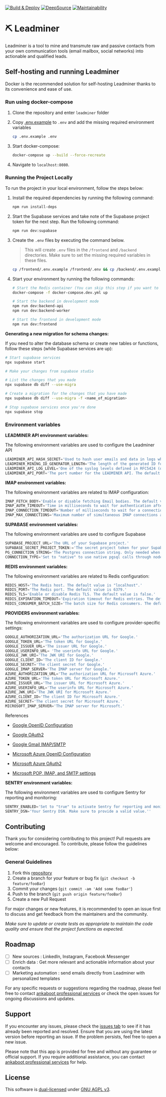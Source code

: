 [![Build & Deploy](https://github.com/ankaboot-source/leadminer/actions/workflows/Deploy-demo.yml/badge.svg)](https://github.com/ankaboot-source/leadminer/actions/workflows/Deploy-demo.yml) [![DeepSource](https://deepsource.io/gh/ankaboot-source/leadminer.svg/?label=active+issues&show_trend=true&token=M4B7pZCjFk2wl_EJpgQ9f-le)](https://deepsource.io/gh/ankaboot-source/leadminer/?ref=repository-badge) </a>[![Maintainability](https://api.codeclimate.com/v1/badges/42e68c56bc3ce2b1f59b/maintainability)](https://codeclimate.com/repos/63f7174b3d043100a803ee03/maintainability)

# ⛏ Leadminer

Leadminer is a tool to mine and transmute raw and passive contacts from your own communication tools (email mailbox, social networks) into actionable and qualified leads.

## Self-hosting and running Leadminer

Docker is the recommended solution for self-hosting Leadminer thanks to its convenience and ease of use.

### Run using docker-compose

1. Clone the repository and enter `leadminer` folder

1. Copy [.env.example](/.env.example) to `.env` and add the missing required environment variables

   ```sh
   cp .env.example .env
   ```

3. Start docker-compose:

   ```sh
   docker-compose up --build --force-recreate
   ```

4. Navigate to `localhost:8080`.

### Running the Project Locally

To run the project in your local environment, follow the steps below:

1. Install the required dependencies by running the following command:

   ```sh
   npm run install-deps
   ```

2. Start the Supabase services and take note of the Supabase project token for the next step. Run the following command:

   ```sh
   npm run dev:supabase
   ```

3. Create the `.env` files by executing the command below.

   > This will create `.env` files in the `/frontend` and `/backend` directories. Make sure to set the missing required variables in these files.

   ```sh
   cp /frontend/.env.example /frontend/.env && cp /backend/.env.example /backend/.env
   ```

3. Start your environment by running the following commands:

   ```sh
   # Start the Redis container (You can skip this step if you want to use your local instance)
   docker-compose -f docker-compose.dev.yml up
   
   # Start the backend in development mode
   npm run dev:backend-api
   npm run dev:backend-worker
   
   # Start the frontend in development mode
   npm run dev:frontend
   ```

**Generating a new migration for schema changes:**

If you need to alter the database schema or create new tables or functions, follow these steps (while Supabase services are up):

```sh
# Start supabase services
npx supabase start

# Make your changes from supabase studio

# List the changes that you made
npx supabase db diff --use-migra

# Create a migration for the changes that you have made
npx supabase db diff --use-migra -f <name_of_migration>

# Stop supabase services once you're done
npx supabase stop
```

### Environment variables

**LEADMINER API environment variables:**

The following environment variables are used to configure the Leadminer API

```js
LEADMINER_API_HASH_SECRET='Used to hash user emails and data in logs while mining. '
LEADMINER_MINING_ID_GENERATOR_LENGTH='The length of the generated ID for mining. The default value is 10.'
LEADMINER_API_LOG_LEVEL='One of the syslog levels defined in RFC5424 (debug, info, notice, warning...). default is "debug".'
LEADMINER_API_PORT='The port number for the LEADMINER API. The default value is 8081.'
```

**IMAP environment variables:**

The following environment variables are related to IMAP configuration:

```js
IMAP_FETCH_BODY='Enable or disable fetching Email bodies. The default value is false.'
IMAP_AUTH_TIMEOUT='Time in milliseconds to wait for authentication after establishing an IMAP connection. Default is 10000.'
IMAP_CONNECTION_TIMEOUT='Number of milliseconds to wait for a connection to be established. The default value is 10000.'
IMAP_MAX_CONNECTIONS='Maximum number of simultaneous IMAP connections allowed. It is recommended to set between 1 and 15.'

```

**SUPABASE environment variables:**

The following environment variables are used to configure Supabase

```js
SUPABASE_PROJECT_URL='The URL of your Supabase project.'
SUPABASE_SECRET_PROJECT_TOKEN:='The secret project token for your Supabase project.'
PG_CONNECTION_STRING='The Postgres connection string. Only needed when CONNECTION_TYPE is "native".'
CONNECTION_TYPE='Set to "native" to use native pgsql calls through node-postgres or "pgrest" to use the REST interface.'
```

**REDIS environment variables:**

The following environment variables are related to Redis configuration:

```js
REDIS_HOST='The Redis host. The default value is "localhost".'
REDIS_PORT='The Redis port. The default value is 6379.'
REDIS_TLS='Enable or disable Redis TLS. The default value is false.'
REDIS_EXPIRATION_TIMEOUT='Expiration timeout for Redis entries. The default value is 259200.'
REDIS_CONSUMER_BATCH_SIZE='The batch size for Redis consumers. The default value is 100.'
```

**PROVIDERS environment variables:**

The following environment variables are used to configure provider-specific settings:

```js
GOOGLE_AUTHORIZATION_URL='The authorization URL for Google.'
GOOGLE_TOKEN_URL='The token URL for Google.'
GOOGLE_ISSUER_URL='The issuer URL for Google.'
GOOGLE_USERINFO_URL= 'The userinfo URL for Google.'
GOOGLE_JWK_URI='The JWK URI for Google.'
GOOGLE_CLIENT_ID='The client ID for Google.'
GOOGLE_SECRET='The client secret for Google.'
GOOGLE_IMAP_SERVER='The IMAP server for Google.'
AZURE_AUTHORIZATION_URL='The authorization URL for Microsoft Azure.'
AZURE_TOKEN_URL='The token URL for Microsoft Azure.'
AZURE_ISSUER_URL='The issuer URL for Microsoft Azure.'
AZURE_USERINFO_URL='The userinfo URL for Microsoft Azure.'
AZURE_JWK_URI='The JWK URI for Microsoft Azure.'
AZURE_CLIENT_ID='The client ID for Microsoft Azure.'
AZURE_SECRET='The client secret for Microsoft Azure.'
MICROSOFT_IMAP_SERVER='The IMAP server for Microsoft.'
```

References

- [Google OpenID Configuration](https://accounts.google.com/.well-known/openid-configuration)
- [Google OAuth2](https://developers.google.com/identity/protocols/oauth2)
- [Google Gmail IMAP/SMTP](https://developers.google.com/gmail/imap/imap-smtp)

- [Microsoft Azure OpenID Configuration](https://login.microsoftonline.com/common/v2.0/.well-known/openid-configuration)
- [Microsoft Azure OAuth2](https://learn.microsoft.com/en-us/azure/active-directory/develop/v2-oauth2-auth-code-flow)
- [Microsoft POP, IMAP, and SMTP settings](https://support.microsoft.com/en-us/office/pop-imap-and-smtp-settings-8361e398-8af4-4e97-b147-6c6c4ac95353)

**SENTRY environment variables:**

The following environment variables are used to configure Sentry for reporting and monitoring:

```js
SENTRY_ENABLED='Set to "true" to activate Sentry for reporting and monitoring. The default value is false.''
SENTRY_DSN='Your Sentry DSN. Make sure to provide a valid value.''
```

## Contributing

Thank you for considering contributing to this project! Pull requests are welcome and encouraged. To contribute, please follow the guidelines below:

### General Guidelines

1. Fork this [repository](https://github.com/ankaboot-source/leadminer)
2. Create a branch for your feature or bug fix (`git checkout -b feature/fooBar`)
3. Commit your changes (`git commit -am 'Add some fooBar'`)
4. Push to the branch (`git push origin feature/fooBar`)
5. Create a new Pull Request

For major changes or new features, it is recommended to open an issue first to discuss and get feedback from the maintainers and the community.

_Make sure to update or create tests as appropriate to maintain the code quality and ensure that the project functions as expected._

## Roadmap

- [ ] New sources : LinkedIn, Instagram, Facebook Messenger
- [ ] Enrich data : Get more relevant and actionable information about your contacts
- [ ] Marketing automation : send emails directly from Leadminer with personalized templates

For any specific requests or suggestions regarding the roadmap, please feel free to contact [ankaboot professional services](https://chat.openai.com/contact@ankaboot.fr) or check the open issues for ongoing discussions and updates. 

## Support

If you encounter any issues, please check the [issues tab](https://github.com/ankaboot-source/leadminer/issues) to see if it has already been reported and resolved. Ensure that you are using the latest version before reporting an issue. If the problem persists, feel free to open a new issue.

Please note that this app is provided for free and without any guarantee or official support. If you require additional assistance, you can contact [ankaboot professional services](https://chat.openai.com/contact@ankaboot.fr) for help.

## License

This software is [dual-licensed](DUAL-LICENSE.md) under [GNU AGPL v3](LICENSE).


